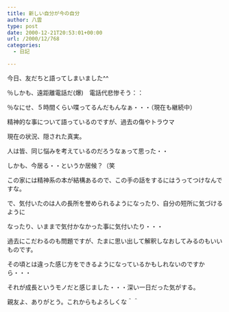 ```yaml
---
title: 新しい自分が今の自分
author: 八雲
type: post
date: 2000-12-21T20:53:01+00:00
url: /2000/12/768
categories:
  - 日記

---
```

今日、友だちと語ってしまいました^^
  
％しかも、遠距離電話だ(爆)　電話代悲惨そう：：
  
％なにせ、５時間くらい喋ってるんだもんなぁ・・・（現在も継続中）
  
精神的な事について語っているのですが、過去の傷やトラウマ
  
現在の状況、隠された真実。
  
人は皆、同じ悩みを考えているのだろうなぁって思った・・
  
しかも、今居る・・というか居候？（笑
  
この家には精神系の本が結構あるので、この手の話をするにはうってつけなんですな。

で、気付いたのは人の長所を誉められるようになったり、自分の短所に気づけるように
  
なったり、いままで気付かなかった事に気付いたり・・・
  
過去にこだわるのも問題ですが、たまに思い出して解釈しなおしてみるのもいいものです。
  
その頃とは違った感じ方をできるようになっているかもしれないのですから・・・
  
それが成長というモノだと感じました・・・深い一日だった気がする。
  
親友よ、ありがとう。これからもよろしくな＾＾